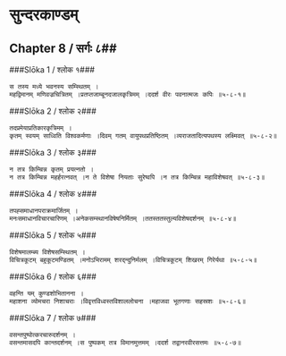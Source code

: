 सुन्दरकाण्डम्
===============================


## Chapter 8  / सर्गः ८##


###Slōka 1 / श्लोक १###


    स तस्य मध्ये भवनस्य सम्स्थितम् ।
    महद्विमानम् मणिवज्रचित्रितम् ।प्रतप्तजाम्बूनदजालकृत्रिमम् ।ददर्श वीरः पवनात्मजः कपिः ॥५-८-१॥


###Slōka 2 / श्लोक २###


    तदप्रमेयाप्रतिकारकृत्रिमम् ।
    कृतम् स्वयम् साध्विति विश्वकर्मणाः ।दिवम् गतम् वायुपथप्रतिष्ठितम् ।व्यराजतादित्यपथस्य लक्ष्मिवत् ॥५-८-२॥


###Slōka 3 / श्लोक ३###


    न तत्र किम्चिन्न कृतम् प्रयत्नतो ।
    न तत्र किम्चिन्न महर्हरत्नवत् ।न ते विशेषा नियताः सुरेष्वपि ।न तत्र किम्चिन्न महाविशेषवत् ॥५-८-३॥


###Slōka 4 / श्लोक ४###


    तपह्समाधानपराक्रमार्जितम् ।
    मनःसमाधानविचारचारिणम् ।अनेकसम्स्थानविषेषनिर्मितम् ।ततस्ततस्तुल्यविशेषदर्शनम् ॥५-८-४॥


###Slōka 5 / श्लोक ५###


    विशेषमालम्ब्य विशेषसम्स्थितम् ।
    विचित्रकूटम् बहुकूटमण्डितम् ।मनोऽभिरामम् शरद्न्दुनिर्मलम् ।विचित्रकूटम् शिखरम् गिरेर्यथा ॥५-८-५॥


###Slōka 6 / श्लोक ६###


    वहन्ति यम् कुण्डशोभितानना ।
    महाशना व्योमचरा निशाचराः ।विवृत्तविध्वस्तविशाललोचना ।महाजवा भूतगणाः सहस्रशः ॥५-८-६॥


###Slōka 7 / श्लोक ७###


    वसन्तपुष्पोत्करचारुदर्शनम् ।
    वसन्तमासदपि कान्तदर्शनम् ।स पुष्पकम् तत्र विमानमुत्तमम् ।ददर्श तद्वानरवीरसत्तमः ॥५-८-७॥


